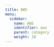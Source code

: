 ```yaml
---
title: AWS
menu:
  sidebar:
    name: AWS
    identifier: aws
    parent: category
    weight: 10
---
```

